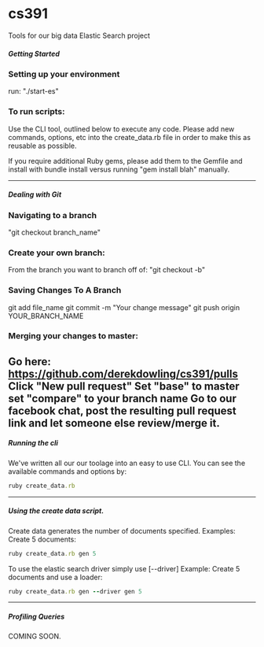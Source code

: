 cs391
=====

Tools for our big data Elastic Search project

##### Getting Started

### Setting up your environment
run: "./start-es"

### To run scripts:

Use the CLI tool, outlined below to execute any code. Please add new commands, options, etc
into the create_data.rb file in order to make this as reusable as possible.

If you require additional Ruby gems, please add them to the Gemfile and install
with bundle install versus running "gem install blah" manually.

-----------------------------------------------------------------------------
##### Dealing with Git

### Navigating to a branch
"git checkout branch_name"

### Create your own branch:
From the branch you want to branch off of:
"git checkout -b"

### Saving Changes To A Branch
git add file_name
git commit -m "Your change message"
git push origin YOUR_BRANCH_NAME

### Merging your changes to master:
Go here: https://github.com/derekdowling/cs391/pulls
Click "New pull request"
Set "base" to master set "compare" to your branch name
Go to our facebook chat, post the resulting pull request link and let someone else review/merge it.
----------------------------------------------------------------------------
##### Running the cli

We've written all our our toolage into an easy to use CLI. You can see the available commands
and options by:
```ruby
ruby create_data.rb
```

-----------------------------------------------------------------------------
##### Using the create data script.
Create data generates the number of documents specified.
Examples:
Create 5 documents:
```ruby 
ruby create_data.rb gen 5
```

To use the elastic search driver simply use [--driver]
Example:
Create 5 documents and use a loader:
```ruby
ruby create_data.rb gen --driver gen 5
```
----------------------------------------------------------------------------
##### Profiling Queries
COMING SOON.
